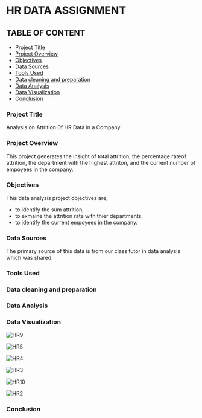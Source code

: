 #  HR DATA ASSIGNMENT
## TABLE OF CONTENT
- [Project Title](project-title)
- [Project Overview ](project-overview)
- [Objectives](objectives)
- [Data Sources](data-sources)
- [Tools Used](tools-used)
- [Data cleaning and preparation](data-cleaning-and-preparation)
- [Data Analysis](data-analysis)
- [Data Visualization](data-visualization)
- [Conclusion](conclusion)

  
### Project Title
Analysis on Attrition 0f HR Data in a Company.

### Project Overview

This project generates the insight of total attrition, the percentage rateof attrition, the department with the highest attriton, and the current number of empoyees in the company.

### Objectives

This data analysis project objectives are;

  * to identify the sum attrition,
  * to exmaine the attrition rate with thier departments,
  * to identify the current empoyees in the company.

### Data Sources

The primary source of this data is from our class tutor in data analysis which was shared.

### Tools Used

### Data cleaning and preparation

### Data Analysis

### Data Visualization 



![HR9](https://github.com/user-attachments/assets/80a4d915-f5eb-4105-a631-39bb25d6141e)


![HR5](https://github.com/user-attachments/assets/9d669018-3523-4ae2-9e9c-6029f57f1ee5)


![HR4](https://github.com/user-attachments/assets/89c2e9fa-91c3-4b1f-9d23-d72ec578c21a)


![HR3](https://github.com/user-attachments/assets/114e62e9-cdf0-4b04-9fdf-764abc93cd0c)


![HR10](https://github.com/user-attachments/assets/ca570144-1fae-4edc-948b-c82e94b0c0a3)


![HR2](https://github.com/user-attachments/assets/1d038b75-f919-4058-a32c-1ccd2c0d06ef)


### Conclusion
